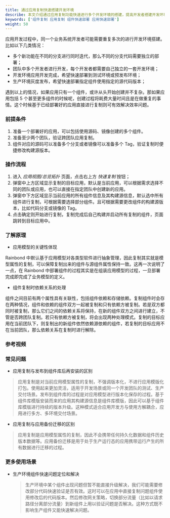 ```yaml
---
title: 通过应用复制快速搭建开发环境
describe: 本文介绍通过应用复制功能快速进行多个开发环境的搭建，提高开发者搭建开发环境的效率
keywords: ['组件复制 应用复制 组件快速部署 应用快速部署']
weight: 50
---
```


应用开发过程中，同一个业务系统开发者可能需要重复多次的进行开发环境搭建。比如以下几类情况：

- 多个新功能在不同的分支进行同时迭代，那么不同的分支代码需要独立的部署；
- 团队中多个开发者进行开发，每个开发者都需要自己独立的一套开发环境；
- 开发环境应用开发完成，希望快速部署到测试环境或预发布环境；
- 生产环境灰度发布，希望快速部署指定组件使用指定的源代码版本；

遇到以上的情况，如果应用只有一个组件，或许从头开始创建并不复杂。那如果应用包括 5 个甚至更多组件的时候呢，创建过程将耗费大量时间且是在做重复的事情。这个时候基于已经部署好的应用直接进行复制则可有效解决效率问题。

### 前提条件

1. 准备一个部署好的应用，可以包括使用源码、镜像创建的多个组件。
2. 准备至少两个团队，验证跨团队应用复制。
3. 组件对应的源码可以准备多个分支或者镜像可以准备多个 Tag，验证复制时便捷修改构建源版本。

### 操作流程

1. 进入 _应用视图/总览拓扑_ 页面，点击右上方 _快速复制_ 按钮；
2. 弹窗中上方区域显示复制的目标应用，默认是当前应用，可以根据需求选择不同的团队或应用，也可以直接在指定团队中创建新的应用。
3. 弹窗中下方区域显示当前应用的所有组件信息及其构建源信息，默认选中所有组件进行复制，可根据需要选择部分组件。且可根据需要更改组件的构建源版本，比如代码分支或镜像的 Tag。
4. 点击确定则开始进行复制，复制完成后自己构建并启动所有复制的组件，页面跳转到目标应用中。

### 了解原理

- 应用模型的关键性体现

Rainbond 中默认基于应用模型对各类型软件进行抽象管理，因此复制其实就是模型属性的复制，可以保障复制出来的组件与源组件属性保持一致。这再一次说明了一点，在 Rainbond 中部署组件的过程其实是在组装应用模型的过程，一旦部署完成即完成了业务模型的定义。

- 组件复制时依赖关系的处理

组件之间目前有两个属性具有关联性，包括组件依赖和存储依赖。复制组件时会存在两种情况，组件和依赖的组件双方一起被复制和只有依赖方被复制。若是双方都同时被复制，那么它们之间的依赖关系将保持，在新的组件双方之间进行建立，不管是否跨团队复制。若只有依赖方被复制，将会出现两种处理模式。复制的目标应用在当前团队下，则复制出的新组件依然依赖源依赖的组件，若复制的目标应用不在当前团队，那么依赖关系在复制时进行解除。

### 参考视频

<bibili-video src="//player.bilibili.com/player.html?aid=668179307&bvid=BV1da4y1i7tQ&cid=190877377&page=1" href="https://www.bilibili.com/video/BV1da4y1i7tQ/" title="应用复制与流量控制演示"/>

### 常见问题

- 应用复制与发布到组件库后再安装的区别

> 应用复制是对当前应用模型属性的复制，不强调版本化，不进行应用模版化打包。使用起来更加灵活，适用于开发场景或同一个开发团队的测试、生产交付场景。发布到组件库的过程是对应用模型进行版本化保存的过程。基于组件库模版安装而来的应用其构建源信息是组件库模版，因此可以基于组件库模版进行持续的版本升级。这种模式适合应用开发方与使用方解耦合，应用进行多方、多环境交付场景。

- 应用复制与应用备份迁移的区别

> 应用复制是应用模型属性的复制，因此不会携带任何持久化数据和组件历史版本数据等。应用备份迁移是用于处于生产运行态的应用携带运行产生的所有数据进行迁移的过程。

### 更多使用场景

- 生产环境组件快速问题定位和解决

  > 生产环境中某个组件出现问题但暂不能直接升级解决，我们可能需要修改部分代码快速验证是否有效。这时可以在应用中直接复制问题组件使用修改后的代码版本。然后修改网关策略，切换部分流量（比如以请求路径分离部分流量）到新组件上用以验证问题是否解决。这种方式既不影响生产组件又能快速解决问题。
